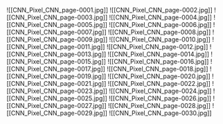   
![[CNN_Pixel_CNN_page-0001.jpg]]
![[CNN_Pixel_CNN_page-0002.jpg]]
![[CNN_Pixel_CNN_page-0003.jpg]]
![[CNN_Pixel_CNN_page-0004.jpg]]
![[CNN_Pixel_CNN_page-0005.jpg]]
![[CNN_Pixel_CNN_page-0006.jpg]]
![[CNN_Pixel_CNN_page-0007.jpg]]
![[CNN_Pixel_CNN_page-0008.jpg]]
![[CNN_Pixel_CNN_page-0009.jpg]]
![[CNN_Pixel_CNN_page-0010.jpg]]
![[CNN_Pixel_CNN_page-0011.jpg]]
![[CNN_Pixel_CNN_page-0012.jpg]]
![[CNN_Pixel_CNN_page-0013.jpg]]
![[CNN_Pixel_CNN_page-0014.jpg]]
![[CNN_Pixel_CNN_page-0015.jpg]]
![[CNN_Pixel_CNN_page-0016.jpg]]
![[CNN_Pixel_CNN_page-0017.jpg]]
![[CNN_Pixel_CNN_page-0018.jpg]]
![[CNN_Pixel_CNN_page-0019.jpg]]
![[CNN_Pixel_CNN_page-0020.jpg]]
![[CNN_Pixel_CNN_page-0021.jpg]]
![[CNN_Pixel_CNN_page-0022.jpg]]
![[CNN_Pixel_CNN_page-0023.jpg]]
![[CNN_Pixel_CNN_page-0024.jpg]]
![[CNN_Pixel_CNN_page-0025.jpg]]
![[CNN_Pixel_CNN_page-0026.jpg]]
![[CNN_Pixel_CNN_page-0027.jpg]]
![[CNN_Pixel_CNN_page-0028.jpg]]
![[CNN_Pixel_CNN_page-0029.jpg]]
![[CNN_Pixel_CNN_page-0030.jpg]]